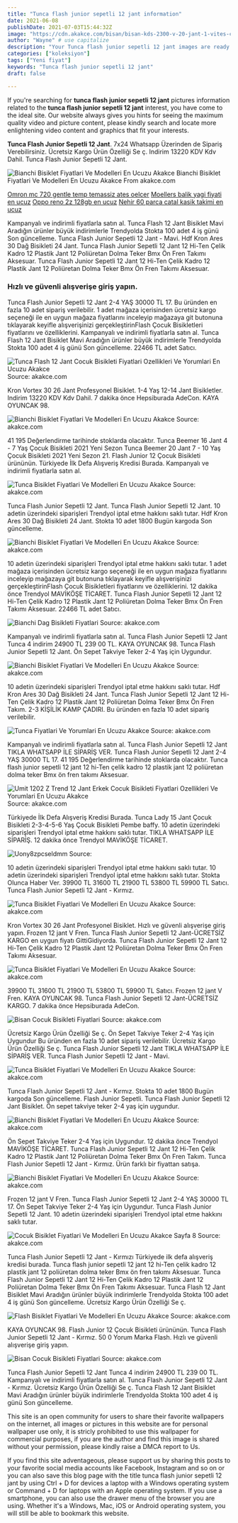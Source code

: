 ```yaml
---
title: "Tunca flash junior sepetli 12 jant information"
date: 2021-06-08
publishDate: 2021-07-03T15:44:32Z
image: "https://cdn.akakce.com/bisan/bisan-kds-2300-v-20-jant-1-vites-cocuk-i-x.jpg"
author: "Wayne" # use capitalize
description: "Your Tunca flash junior sepetli 12 jant images are ready in this website. Tunca flash junior sepetli 12 jant are a topic that is being searched for and liked by netizens today. You can Get the Tunca flash junior sepetli 12 jant files here. Get all royalty-free photos and vectors."
categories: ["koleksiyon"]
tags: ["Yeni fiyat"]
keywords: "Tunca flash junior sepetli 12 jant"
draft: false

---
```


If you're searching for **tunca flash junior sepetli 12 jant** pictures information related to the **tunca flash junior sepetli 12 jant** interest, you have come to the ideal  site.  Our website always  gives you  hints  for seeing  the maximum  quality video and picture  content, please kindly search and locate more enlightening video content and graphics  that fit your interests.

**Tunca Flash Junior Sepetli 12 Jant**. 7x24 Whatsapp Üzerinden de Sipariş Verebilirsiniz. Ücretsiz Kargo Ürün Özelliği Se ç. Indirim 13220 KDV Kdv Dahil. Tunca Flash Junior Sepetli 12 Jant.

![Bianchi Bisiklet Fiyatlari Ve Modelleri En Ucuzu Akakce](https://cdn.akakce.com/bianchi/bianchi-touring-513-hd-28-jant-21-vites-erkek-sehir-i-x.jpg "Bianchi Bisiklet Fiyatlari Ve Modelleri En Ucuzu Akakce")
Bianchi Bisiklet Fiyatlari Ve Modelleri En Ucuzu Akakce From akakce.com

[Omron mc 720 gentle temp temassiz ates oelcer](/omron-mc-720-gentle-temp-temassiz-ates-oelcer/)
[Moellers balik yagi fiyati en ucuz](/moellers-balik-yagi-fiyati-en-ucuz/)
[Oppo reno 2z 128gb en ucuz](/oppo-reno-2z-128gb-en-ucuz/)
[Nehir 60 parca catal kasik takimi en ucuz](/nehir-60-parca-catal-kasik-takimi-en-ucuz/)

Kampanyalı ve indirimli fiyatlarla satın al. Tunca Flash 12 Jant Bisiklet Mavi Aradığın ürünler büyük indirimlerle Trendyolda Stokta 100 adet 4 iş günü Son güncelleme. Tunca Flash Junior Sepetli 12 Jant - Mavi. Hdf Kron Ares 30 Dağ Bisikleti 24 Jant. Tunca Flash Junior Sepetli 12 Jant 12 Hi-Ten Çelik Kadro 12 Plastik Jant 12 Poliüretan Dolma Teker Bmx Ön Fren Takımı Aksesuar. Tunca Flash Junior Sepetli 12 Jant 12 Hi-Ten Çelik Kadro 12 Plastik Jant 12 Poliüretan Dolma Teker Bmx Ön Fren Takımı Aksesuar.

### Hızlı ve güvenli alışverişe giriş yapın.

Tunca Flash Junior Sepetli 12 Jant 2-4 YAŞ 30000 TL 17. Bu üründen en fazla 10 adet sipariş verilebilir. 1 adet mağaza içerisinden ücretsiz kargo seçeneği ile en uygun mağaza fiyatlarını inceleyip mağazaya git butonuna tıklayarak keyifle alışverişinizi gerçekleştirinFlash Çocuk Bisikletleri fiyatlarını ve özelliklerini. Kampanyalı ve indirimli fiyatlarla satın al. Tunca Flash 12 Jant Bisiklet Mavi Aradığın ürünler büyük indirimlerle Trendyolda Stokta 100 adet 4 iş günü Son güncelleme. 22466 TL adet Satıcı.


![Tunca Flash 12 Jant Cocuk Bisikleti Fiyatlari Ozellikleri Ve Yorumlari En Ucuzu Akakce](https://cdn.akakce.com/tunca/tunca-flash-12-jant-cocuk-i-z.jpg "Tunca Flash 12 Jant Cocuk Bisikleti Fiyatlari Ozellikleri Ve Yorumlari En Ucuzu Akakce")
Source: akakce.com

Kron Vortex 30 26 Jant Profesyonel Bisiklet. 1-4 Yaş 12-14 Jant Bisikletler. Indirim 13220 KDV Kdv Dahil. 7 dakika önce Hepsiburada AdeCon. KAYA OYUNCAK 98.

![Bianchi Bisiklet Fiyatlari Ve Modelleri En Ucuzu Akakce](https://cdn.akakce.com/bianchi/bianchi-strada-104-28-jant-21-vites-erkek-sehir-i-x.jpg "Bianchi Bisiklet Fiyatlari Ve Modelleri En Ucuzu Akakce")
Source: akakce.com

41 195 Değerlendirme tarihinde stoklarda olacaktır. Tunca Beemer 16 Jant 4 - 7 Yaş Çocuk Bisikleti 2021 Yeni Sezon Tunca Beemer 20 Jant 7 - 10 Yaş Çocuk Bisikleti 2021 Yeni Sezon 21. Flash Junior 12 Çocuk Bisikleti ürününün. Türkiyede İlk Defa Alışveriş Kredisi Burada. Kampanyalı ve indirimli fiyatlarla satın al.

![Tunca Bisiklet Fiyatlari Ve Modelleri En Ucuzu Akakce](https://cdn.akakce.com/tunca/tunca-beemer-16-jant-mavi-erkek-cocuk-i-x.jpg "Tunca Bisiklet Fiyatlari Ve Modelleri En Ucuzu Akakce")
Source: akakce.com

Tunca Flash Junior Sepetli 12 Jant. Tunca Flash Junior Sepetli 12 Jant. 10 adetin üzerindeki siparişleri Trendyol iptal etme hakkını saklı tutar. Hdf Kron Ares 30 Dağ Bisikleti 24 Jant. Stokta 10 adet 1800 Bugün kargoda Son güncelleme.

![Bianchi Bisiklet Fiyatlari Ve Modelleri En Ucuzu Akakce](https://cdn.akakce.com/bianchi/bianchi-strada-105-28-jant-21-vites-kadin-sehir-i-x.jpg "Bianchi Bisiklet Fiyatlari Ve Modelleri En Ucuzu Akakce")
Source: akakce.com

10 adetin üzerindeki siparişleri Trendyol iptal etme hakkını saklı tutar. 1 adet mağaza içerisinden ücretsiz kargo seçeneği ile en uygun mağaza fiyatlarını inceleyip mağazaya git butonuna tıklayarak keyifle alışverişinizi gerçekleştirinFlash Çocuk Bisikletleri fiyatlarını ve özelliklerini. 12 dakika önce Trendyol MAVİKÖŞE TİCARET. Tunca Flash Junior Sepetli 12 Jant 12 Hi-Ten Çelik Kadro 12 Plastik Jant 12 Poliüretan Dolma Teker Bmx Ön Fren Takımı Aksesuar. 22466 TL adet Satıcı.

![Bianchi Dag Bisikleti Fiyatlari](https://cdn.akakce.com/bianchi/bianchi-alice-26-jant-dag-i-x.jpg "Bianchi Dag Bisikleti Fiyatlari")
Source: akakce.com

Kampanyalı ve indirimli fiyatlarla satın al. Tunca Flash Junior Sepetli 12 Jant Tunca 4 indirim 24900 TL 239 00 TL. KAYA OYUNCAK 98. Tunca Flash Junior Sepetli 12 Jant. Ön Sepet Takviye Teker 2-4 Yaş için Uygundur.

![Bianchi Bisiklet Fiyatlari Ve Modelleri En Ucuzu Akakce](https://cdn.akakce.com/bianchi/bianchi-junior-24-jant-21-vites-erkek-dag-i-x.jpg "Bianchi Bisiklet Fiyatlari Ve Modelleri En Ucuzu Akakce")
Source: akakce.com

10 adetin üzerindeki siparişleri Trendyol iptal etme hakkını saklı tutar. Hdf Kron Ares 30 Dağ Bisikleti 24 Jant. Tunca Flash Junior Sepetli 12 Jant 12 Hi-Ten Çelik Kadro 12 Plastik Jant 12 Poliüretan Dolma Teker Bmx Ön Fren Takım. 2-3 KİŞİLİK KAMP ÇADIRI. Bu üründen en fazla 10 adet sipariş verilebilir.

![Tunca Fiyatlari Ve Yorumlari En Ucuzu Akakce](https://iis-akakce.akamaized.net/p.x?%2F%2Fmcdn01%2Egittigidiyor%2Enet%2F66070%2F660700119%5F0%2Ejpg "Tunca Fiyatlari Ve Yorumlari En Ucuzu Akakce")
Source: akakce.com

Kampanyalı ve indirimli fiyatlarla satın al. Tunca Flash Junior Sepetli 12 Jant TIKLA WHATSAPP İLE SİPARİŞ VER. Tunca Flash Junior Sepetli 12 Jant 2-4 YAŞ 30000 TL 17. 41 195 Değerlendirme tarihinde stoklarda olacaktır. Tunca flash junior sepetli 12 jant 12 hi-Ten çelik kadro 12 plastik jant 12 poliüretan dolma teker Bmx ön fren takımı Aksesuar.

![Umit 1202 Z Trend 12 Jant Erkek Cocuk Bisikleti Fiyatlari Ozellikleri Ve Yorumlari En Ucuzu Akakce](https://cdn.akakce.com/umit/umit-1202-z-trend-12-jant-erkek-cocuk-i-z.jpg "Umit 1202 Z Trend 12 Jant Erkek Cocuk Bisikleti Fiyatlari Ozellikleri Ve Yorumlari En Ucuzu Akakce")
Source: akakce.com

Türkiyede İlk Defa Alışveriş Kredisi Burada. Tunca Lady 15 Jant Çocuk Bisikleti 2-3-4-5-6 Yaş Çocuk Bisikleti Pembe baffy. 10 adetin üzerindeki siparişleri Trendyol iptal etme hakkını saklı tutar. TIKLA WHATSAPP İLE SİPARİŞ. 12 dakika önce Trendyol MAVİKÖŞE TİCARET.

![Uony8zpcseldmm](https://iis-akakce.akamaized.net/p.x?%2F%2Fn11scdn%2Eakamaized%2Enet%2Fa1%2F1024%2Fspor%2Doutdoor%2Fdag%2Dbisikleti%2Fbianchi%2Dspider%2D401%2D24%2Djant%2D32%2Dcm%2Dkadro%2D21%2Dvites%2Derkek%2Ddag%2Dbisikleti%2D2021%5F%5F0173068539905560%2Epng "Uony8zpcseldmm")
Source: 

10 adetin üzerindeki siparişleri Trendyol iptal etme hakkını saklı tutar. 10 adetin üzerindeki siparişleri Trendyol iptal etme hakkını saklı tutar. Stokta Olunca Haber Ver. 39900 TL 31600 TL 21900 TL 53800 TL 59900 TL Satıcı. Tunca Flash Junior Sepetli 12 Jant - Kırmız.

![Tunca Bisiklet Fiyatlari Ve Modelleri En Ucuzu Akakce](https://cdn.akakce.com/tunca/tunca-baffy-15-jant-cocuk-i-x.jpg "Tunca Bisiklet Fiyatlari Ve Modelleri En Ucuzu Akakce")
Source: akakce.com

Kron Vortex 30 26 Jant Profesyonel Bisiklet. Hızlı ve güvenli alışverişe giriş yapın. Frozen 12 jant V Fren. Tunca Flash Junior Sepetli 12 Jant-ÜCRETSİZ KARGO en uygun fiyatı GittiGidiyorda. Tunca Flash Junior Sepetli 12 Jant 12 Hi-Ten Çelik Kadro 12 Plastik Jant 12 Poliüretan Dolma Teker Bmx Ön Fren Takımı Aksesuar.

![Tunca Bisiklet Fiyatlari Ve Modelleri En Ucuzu Akakce](https://iis-akakce.akamaized.net/p.x?%2F%2Fmcdn01%2Egittigidiyor%2Enet%2F68761%2F687619309%5F0%2Ejpg "Tunca Bisiklet Fiyatlari Ve Modelleri En Ucuzu Akakce")
Source: akakce.com

39900 TL 31600 TL 21900 TL 53800 TL 59900 TL Satıcı. Frozen 12 jant V Fren. KAYA OYUNCAK 98. Tunca Flash Junior Sepetli 12 Jant-ÜCRETSİZ KARGO. 7 dakika önce Hepsiburada AdeCon.

![Bisan Cocuk Bisikleti Fiyatlari](https://cdn.akakce.com/bisan/bisan-kds-2100-16-jant-kiz-cocuk-i-x.jpg "Bisan Cocuk Bisikleti Fiyatlari")
Source: akakce.com

Ücretsiz Kargo Ürün Özelliği Se ç. Ön Sepet Takviye Teker 2-4 Yaş için Uygundur Bu üründen en fazla 10 adet sipariş verilebilir. Ücretsiz Kargo Ürün Özelliği Se ç. Tunca Flash Junior Sepetli 12 Jant TIKLA WHATSAPP İLE SİPARİŞ VER. Tunca Flash Junior Sepetli 12 Jant - Mavi.

![Tunca Bisiklet Fiyatlari Ve Modelleri En Ucuzu Akakce](https://cdn.akakce.com/tunca/tunca-torrini-lady-kapakli-16-jant-cocuk-i-x.jpg "Tunca Bisiklet Fiyatlari Ve Modelleri En Ucuzu Akakce")
Source: akakce.com

Tunca Flash Junior Sepetli 12 Jant - Kırmız. Stokta 10 adet 1800 Bugün kargoda Son güncelleme. Flash Junior Sepetli. Tunca Flash Junior Sepetli 12 Jant Bisiklet. Ön sepet takviye teker 2-4 yaş için uygundur.

![Bianchi Bisiklet Fiyatlari Ve Modelleri En Ucuzu Akakce](https://cdn.akakce.com/bianchi/bianchi-touring-513-hd-28-jant-21-vites-erkek-sehir-i-x.jpg "Bianchi Bisiklet Fiyatlari Ve Modelleri En Ucuzu Akakce")
Source: akakce.com

Ön Sepet Takviye Teker 2-4 Yaş için Uygundur. 12 dakika önce Trendyol MAVİKÖŞE TİCARET. Tunca Flash Junior Sepetli 12 Jant 12 Hi-Ten Çelik Kadro 12 Plastik Jant 12 Poliüretan Dolma Teker Bmx Ön Fren Takım. Tunca Flash Junior Sepetli 12 Jant - Kırmız. Ürün farklı bir fiyattan satışa.

![Bianchi Bisiklet Fiyatlari Ve Modelleri En Ucuzu Akakce](https://cdn.akakce.com/bianchi/bianchi-travel-505-v-28-jant-21-vites-kadin-sehir-i-x.jpg "Bianchi Bisiklet Fiyatlari Ve Modelleri En Ucuzu Akakce")
Source: akakce.com

Frozen 12 jant V Fren. Tunca Flash Junior Sepetli 12 Jant 2-4 YAŞ 30000 TL 17. Ön Sepet Takviye Teker 2-4 Yaş için Uygundur. Tunca Flash Junior Sepetli 12 Jant. 10 adetin üzerindeki siparişleri Trendyol iptal etme hakkını saklı tutar.

![Cocuk Bisiklet Fiyatlari Ve Modelleri En Ucuzu Akakce Sayfa 8](https://cdn.akakce.com/salcano/salcano-attack-20-jant-erkek-cocuk-i-x.jpg "Cocuk Bisiklet Fiyatlari Ve Modelleri En Ucuzu Akakce Sayfa 8")
Source: akakce.com

Tunca Flash Junior Sepetli 12 Jant - Kırmızı Türkiyede ilk defa alışveriş kredisi burada. Tunca flash junior sepetli 12 jant 12 hi-Ten çelik kadro 12 plastik jant 12 poliüretan dolma teker Bmx ön fren takımı Aksesuar. Tunca Flash Junior Sepetli 12 Jant 12 Hi-Ten Çelik Kadro 12 Plastik Jant 12 Poliüretan Dolma Teker Bmx Ön Fren Takımı Aksesuar. Tunca Flash 12 Jant Bisiklet Mavi Aradığın ürünler büyük indirimlerle Trendyolda Stokta 100 adet 4 iş günü Son güncelleme. Ücretsiz Kargo Ürün Özelliği Se ç.

![Flash Bisiklet Fiyatlari Ve Modelleri En Ucuzu Akakce](https://iis-akakce.akamaized.net/p.x?%2F%2Fn11scdn%2Eakamaized%2Enet%2Fa1%2F1024%2Fkitap%2Dmuzik%2Dfilm%2Doyun%2Fcocuk%2Dbisikleti%2Fflash%2D12%2Djant%2Dcocuk%2Dbisikleti%2D4%2D5%2D6%2D7%2Dyas%5F%5F0681778953853243%2Ejpg "Flash Bisiklet Fiyatlari Ve Modelleri En Ucuzu Akakce")
Source: akakce.com

KAYA OYUNCAK 98. Flash Junior 12 Çocuk Bisikleti ürününün. Tunca Flash Junior Sepetli 12 Jant - Kırmız. 50 0 Yorum Marka Flash. Hızlı ve güvenli alışverişe giriş yapın.

![Bisan Cocuk Bisikleti Fiyatlari](https://cdn.akakce.com/bisan/bisan-kds-2300-v-20-jant-1-vites-cocuk-i-x.jpg "Bisan Cocuk Bisikleti Fiyatlari")
Source: akakce.com

Tunca Flash Junior Sepetli 12 Jant Tunca 4 indirim 24900 TL 239 00 TL. Kampanyalı ve indirimli fiyatlarla satın al. Tunca Flash Junior Sepetli 12 Jant - Kırmız. Ücretsiz Kargo Ürün Özelliği Se ç. Tunca Flash 12 Jant Bisiklet Mavi Aradığın ürünler büyük indirimlerle Trendyolda Stokta 100 adet 4 iş günü Son güncelleme.

This site is an open community for users to share their favorite wallpapers on the internet, all images or pictures in this website are for personal wallpaper use only, it is stricly prohibited to use this wallpaper for commercial purposes, if you are the author and find this image is shared without your permission, please kindly raise a DMCA report to Us.

If you find this site adventageous, please support us by sharing this posts to your favorite social media accounts like Facebook, Instagram and so on or you can also save this blog page with the title tunca flash junior sepetli 12 jant by using Ctrl + D for devices a laptop with a Windows operating system or Command + D for laptops with an Apple operating system. If you use a smartphone, you can also use the drawer menu of the browser you are using. Whether it's a Windows, Mac, iOS or Android operating system, you will still be able to bookmark this website.
